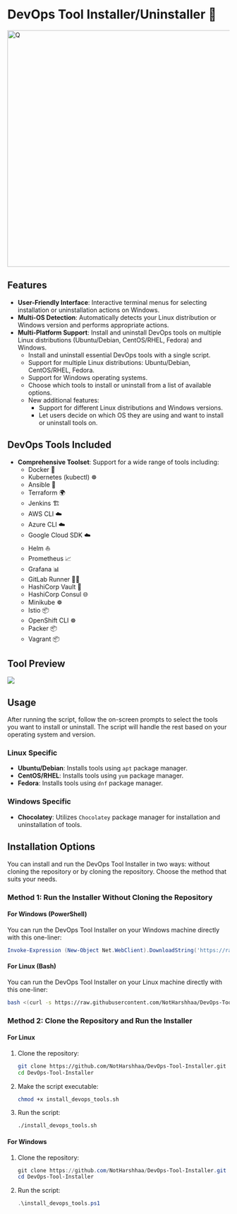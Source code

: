 # DevOps Tool Installer/Uninstaller 🚀

<img width="535" alt="Q" src="https://miro.medium.com/v2/resize:fit:437/1*_eJaw96xLBR-xEzlwbTOyw.png">

## Features

- **User-Friendly Interface**: Interactive terminal menus for selecting installation or uninstallation actions on Windows.
- **Multi-OS Detection**: Automatically detects your Linux distribution or Windows version and performs appropriate actions.
- **Multi-Platform Support**: Install and uninstall DevOps tools on multiple Linux distributions (Ubuntu/Debian, CentOS/RHEL, Fedora) and Windows.
  - Install and uninstall essential DevOps tools with a single script.
  - Support for multiple Linux distributions: Ubuntu/Debian, CentOS/RHEL, Fedora.
  - Support for Windows operating systems.
  - Choose which tools to install or uninstall from a list of available options.
  - New additional features:
    - Support for different Linux distributions and Windows versions.
    - Let users decide on which OS they are using and want to install or uninstall tools on.

## DevOps Tools Included

- **Comprehensive Toolset**: Support for a wide range of tools including:
  - Docker 🐳
  - Kubernetes (kubectl) ☸️
  - Ansible 📜
  - Terraform 🌍
  - Jenkins 🏗️
  - AWS CLI ☁️
  - Azure CLI ☁️
  - Google Cloud SDK ☁️
  - Helm ⛵
  - Prometheus 📈
  - Grafana 📊
  - GitLab Runner 🏃‍♂️
  - HashiCorp Vault 🔐
  - HashiCorp Consul 🌐
  - Minikube ☸️
  - Istio 📦
  - OpenShift CLI ☸️
  - Packer 📦
  - Vagrant 📦

## Tool Preview

![](https://imgur.com/kkUnTrk.png)

## Usage

After running the script, follow the on-screen prompts to select the tools you want to install or uninstall. The script will handle the rest based on your operating system and version.

### Linux Specific

- **Ubuntu/Debian**: Installs tools using `apt` package manager.
- **CentOS/RHEL**: Installs tools using `yum` package manager.
- **Fedora**: Installs tools using `dnf` package manager.

### Windows Specific

- **Chocolatey**: Utilizes `Chocolatey` package manager for installation and uninstallation of tools.

## Installation Options

You can install and run the DevOps Tool Installer in two ways: without cloning the repository or by cloning the repository. Choose the method that suits your needs.

### Method 1: Run the Installer Without Cloning the Repository

#### For Windows (PowerShell)
You can run the DevOps Tool Installer on your Windows machine directly with this one-liner:

```powershell
Invoke-Expression (New-Object Net.WebClient).DownloadString('https://raw.githubusercontent.com/NotHarshhaa/DevOps-Tool-Installer/master/install_devops_tools.ps1')
```

#### For Linux (Bash)
You can run the DevOps Tool Installer on your Linux machine directly with this one-liner:

```bash
bash <(curl -s https://raw.githubusercontent.com/NotHarshhaa/DevOps-Tool-Installer/master/install_devops_tools.sh)
```

### Method 2: Clone the Repository and Run the Installer

#### For Linux

1. Clone the repository:

    ```bash
    git clone https://github.com/NotHarshhaa/DevOps-Tool-Installer.git
    cd DevOps-Tool-Installer
    ```

2. Make the script executable:

    ```bash
    chmod +x install_devops_tools.sh
    ```

3. Run the script:

    ```bash
    ./install_devops_tools.sh
    ```

#### For Windows

1. Clone the repository:

    ```powershell
    git clone https://github.com/NotHarshhaa/DevOps-Tool-Installer.git
    cd DevOps-Tool-Installer
    ```

2. Run the script:

    ```powershell
    .\install_devops_tools.ps1
    ```
